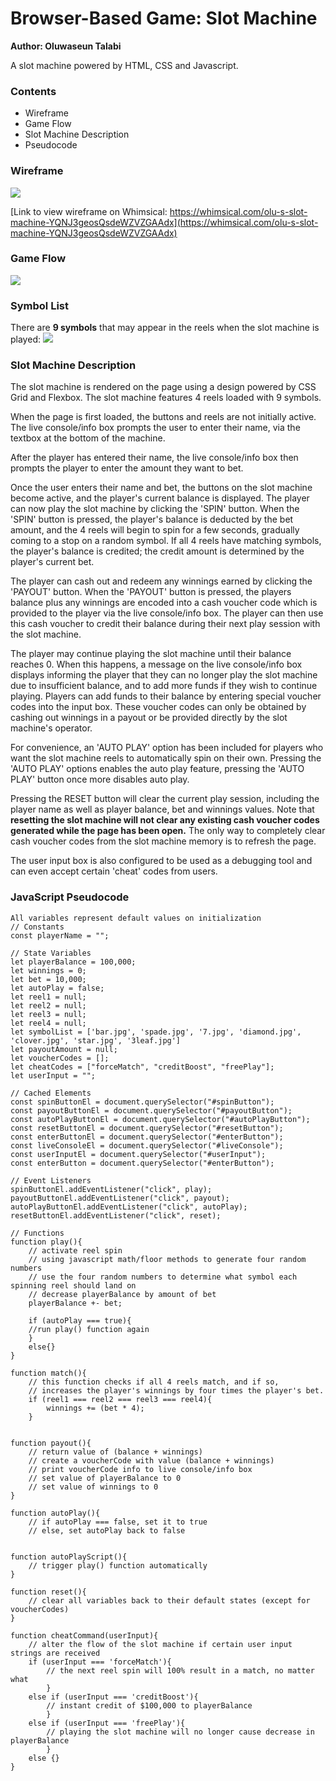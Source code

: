 # Browser-Based Game: Slot Machine
**Author: Oluwaseun Talabi**

A slot machine powered by HTML, CSS and Javascript.

### Contents

- Wireframe
- Game Flow
- Slot Machine Description
- Pseudocode

### Wireframe
<img src="https://hedonic.life/wp-content/uploads/2022/07/slot-machine-wireframe.png" />

[Link to view wireframe on Whimsical: https://whimsical.com/olu-s-slot-machine-YQNJ3geosQsdeWZVZGAAdx](https://whimsical.com/olu-s-slot-machine-YQNJ3geosQsdeWZVZGAAdx)
 
### Game Flow 
<img src="https://hedonic.life/wp-content/uploads/2022/07/slot-machine-symbols-3.png" />

### Symbol List
There are **9 symbols** that may appear in the reels when the slot machine is played:
<img src="https://hedonic.life/wp-content/uploads/2022/07/slot-machine-symbols-2.png" />

### Slot Machine Description

The slot machine is rendered on the page using a design powered by CSS Grid and Flexbox. The slot machine features 4 reels loaded with 9 symbols. 

When the page is first loaded, the buttons and reels are not initially active. The live console/info box prompts the user to enter their name, via the textbox at the bottom of the machine.

After the player has entered their name, the live console/info box then prompts the player to enter the amount they want to bet.

Once the user enters their name and bet, the buttons on the slot machine become active, and the player's current balance is displayed. The player can now play the slot machine by clicking the 'SPIN' button. When the 'SPIN' button is pressed, the player's balance is deducted by the bet amount, and the 4 reels will begin to spin for a few seconds, gradually coming to a stop on a random symbol. If all 4 reels have matching symbols, the player's balance is credited; the credit amount is determined by the player's current bet.

The player can cash out and redeem any winnings earned by clicking the 'PAYOUT' button. When the 'PAYOUT' button is pressed, the players balance plus any winnings are encoded into a cash voucher code which is provided to the player via the live console/info box. The player can then use this cash voucher to credit their balance during their next play session with the slot machine. 

The player may continue playing the slot machine until their balance reaches 0. When this happens, a message on the live console/info box displays informing the player that they can no longer play the slot machine due to insufficient balance, and to add more funds if they wish to continue playing. Players can add funds to their balance by entering special voucher codes into the input box. These voucher codes can only be obtained by cashing out winnings in a payout or be provided directly by the slot machine's operator. 

For convenience, an 'AUTO PLAY' option has been included for players who want the slot machine reels to automatically spin on their own. Pressing the 'AUTO PLAY' options enables the auto play feature, pressing the 'AUTO PLAY' button once more disables auto play.

Pressing the RESET button will clear the current play session, including the player name as well as player balance, bet and winnings values. Note that **resetting the slot machine will not clear any existing cash voucher codes generated while the page has been open.** The only way to completely clear cash voucher codes from the slot machine memory is to refresh the page.

The user input box is also configured to be used as a debugging tool and can even accept certain 'cheat' codes from users.


### JavaScript Pseudocode


```
All variables represent default values on initialization
// Constants
const playerName = "";

// State Variables
let playerBalance = 100,000;
let winnings = 0;
let bet = 10,000;
let autoPlay = false;
let reel1 = null;
let reel2 = null;
let reel3 = null;
let reel4 = null;
let symbolList = ['bar.jpg', 'spade.jpg', '7.jpg', 'diamond.jpg', 'clover.jpg', 'star.jpg', '3leaf.jpg']
let payoutAmount = null;
let voucherCodes = [];
let cheatCodes = ["forceMatch", "creditBoost", "freePlay"];
let userInput = "";

// Cached Elements
const spinButtonEl = document.querySelector("#spinButton");
const payoutButtonEl = document.querySelector("#payoutButton");
const autoPlayButtonEl = document.querySelector("#autoPlayButton");
const resetButtonEl = document.querySelector("#resetButton");
const enterButtonEl = document.querySelector("#enterButton");
const liveConsoleEl = document.querySelector("#liveConsole");
const userInputEl = document.querySelector("#userInput");
const enterButton = document.querySelector("#enterButton");

// Event Listeners
spinButtonEl.addEventListener("click", play);
payoutButtonEl.addEventListener("click", payout);
autoPlayButtonEl.addEventListener("click", autoPlay);
resetButtonEl.addEventListener("click", reset);

// Functions
function play(){
	// activate reel spin
	// using javascript math/floor methods to generate four random numbers
	// use the four random numbers to determine what symbol each spinning reel should land on
	// decrease playerBalance by amount of bet
	playerBalance +- bet;
	
	if (autoPlay === true){
	//run play() function again
	}
	else{}
}

function match(){
	// this function checks if all 4 reels match, and if so,
	// increases the player's winnings by four times the player's bet.
	if (reel1 === reel2 === reel3 === reel4){
		winnings += (bet * 4);
	}


function payout(){
	// return value of (balance + winnings)
	// create a voucherCode with value (balance + winnings)
	// print voucherCode info to live console/info box
	// set value of playerBalance to 0
	// set value of winnings to 0
}

function autoPlay(){
	// if autoPlay === false, set it to true
	// else, set autoPlay back to false


function autoPlayScript(){
	// trigger play() function automatically
}	
	
function reset(){
	// clear all variables back to their default states (except for voucherCodes)
}

function cheatCommand(userInput){
	// alter the flow of the slot machine if certain user input strings are received
	if (userInput === 'forceMatch'){
		// the next reel spin will 100% result in a match, no matter what
		}
	else if (userInput === 'creditBoost'){
		// instant credit of $100,000 to playerBalance
		}
	else if (userInput === 'freePlay'){
		// playing the slot machine will no longer cause decrease in playerBalance
		}
	else {}
}
	

```

